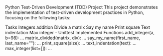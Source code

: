 Python Test-Driven Development (TDD) Project
This project demonstrates the implementation of test-driven development practices in Python, focusing on the following tasks:

Tasks
Integers addition
Divide a matrix
Say my name
Print square
Text indentation
Max integer - Unittest
Implemented Functions
add_integer(a, b=98): ...
matrix_divided(matrix, div): ...
say_my_name(first_name, last_name=""): ...
print_square(size): ...
text_indentation(text): ...
max_integer(list=[]): ...
